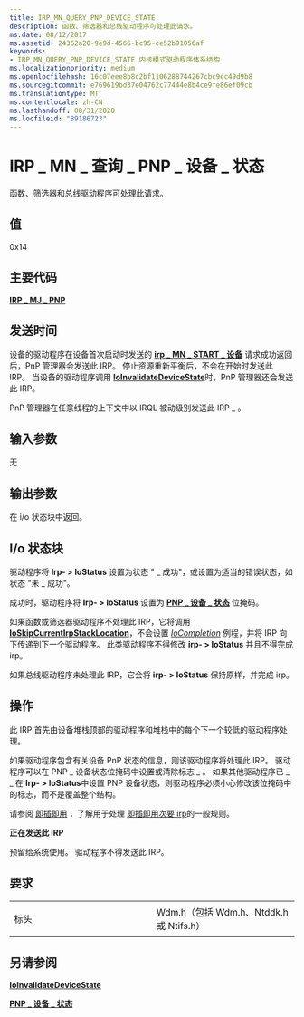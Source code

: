 ```yaml
---
title: IRP_MN_QUERY_PNP_DEVICE_STATE
description: 函数、筛选器和总线驱动程序可处理此请求。
ms.date: 08/12/2017
ms.assetid: 24362a20-9e9d-4566-bc95-ce52b91056af
keywords:
- IRP_MN_QUERY_PNP_DEVICE_STATE 内核模式驱动程序体系结构
ms.localizationpriority: medium
ms.openlocfilehash: 16c07eee8b8c2bf1106288744267cbc9ec49d9b8
ms.sourcegitcommit: e769619bd37e04762c77444e8b4ce9fe86ef09cb
ms.translationtype: MT
ms.contentlocale: zh-CN
ms.lasthandoff: 08/31/2020
ms.locfileid: "89186723"
---
```

# <a name="irp_mn_query_pnp_device_state"></a>IRP \_ MN \_ 查询 \_ PNP \_ 设备 \_ 状态


函数、筛选器和总线驱动程序可处理此请求。

## <a name="value"></a>值

0x14

<a name="major-code"></a>主要代码
----------

[**IRP \_ MJ \_ PNP**](irp-mj-pnp.md)

<a name="when-sent"></a>发送时间
---------

设备的驱动程序在设备首次启动时发送的 [**irp \_ MN \_ START \_ 设备**](irp-mn-start-device.md) 请求成功返回后，PnP 管理器会发送此 IRP。 停止资源重新平衡后，不会在开始时发送此 IRP。 当设备的驱动程序调用 [**IoInvalidateDeviceState**](/windows-hardware/drivers/ddi/wdm/nf-wdm-ioinvalidatedevicestate)时，PnP 管理器还会发送此 IRP。

PnP 管理器在任意线程的上下文中以 IRQL 被动级别发送此 IRP \_ 。

## <a name="input-parameters"></a>输入参数


无

## <a name="output-parameters"></a>输出参数


在 i/o 状态块中返回。

## <a name="io-status-block"></a>I/o 状态块


驱动程序将 **Irp- &gt; IoStatus** 设置为状态 " \_ 成功"，或设置为适当的错误状态，如状态 "未 \_ 成功"。

成功时，驱动程序将 **Irp- &gt; IoStatus** 设置为 [**PNP \_ 设备 \_ 状态**](./handling-an-irp-mn-surprise-removal-request.md#about-pnpdevicestate) 位掩码。


如果函数或筛选器驱动程序不处理此 IRP，它将调用 [**IoSkipCurrentIrpStackLocation**](./mm-bad-pointer.md)，不会设置 [*IoCompletion*](/windows-hardware/drivers/ddi/wdm/nc-wdm-io_completion_routine) 例程，并将 IRP 向下传递到下一个驱动程序。 此类驱动程序不得修改 **irp- &gt; IoStatus** 并且不得完成 irp。

如果总线驱动程序未处理此 IRP，它会将 **irp- &gt; IoStatus** 保持原样，并完成 irp。

<a name="operation"></a>操作
---------

此 IRP 首先由设备堆栈顶部的驱动程序和堆栈中的每个下一个较低的驱动程序处理。

如果驱动程序包含有关设备 PnP 状态的信息，则该驱动程序将处理此 IRP。 驱动程序可以在 PNP \_ 设备状态位掩码中设置或清除标志 \_ 。 如果其他驱动程序已 \_ \_ 在 **Irp- &gt; IoStatus**中设置 PNP 设备状态，则驱动程序必须小心修改该位掩码中的标志，而不是覆盖整个结构。

请参阅 [即插即用](https://docs.microsoft.com/windows-hardware/drivers/kernel/implementing-plug-and-play) ，了解用于处理 [即插即用次要 irp](plug-and-play-minor-irps.md)的一般规则。

**正在发送此 IRP**

预留给系统使用。 驱动程序不得发送此 IRP。

<a name="requirements"></a>要求
------------

<table>
<colgroup>
<col width="50%" />
<col width="50%" />
</colgroup>
<tbody>
<tr class="odd">
<td><p>标头</p></td>
<td>Wdm.h（包括 Wdm.h、Ntddk.h 或 Ntifs.h）</td>
</tr>
</tbody>
</table>

## <a name="see-also"></a>另请参阅


[**IoInvalidateDeviceState**](/windows-hardware/drivers/ddi/wdm/nf-wdm-ioinvalidatedevicestate)

[**PNP \_ 设备 \_ 状态**](./handling-an-irp-mn-surprise-removal-request.md#about-pnpdevicestate)